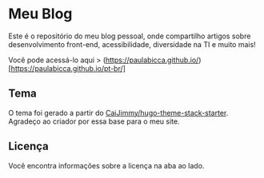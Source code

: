 # Meu Blog

Este é o repositório do meu blog pessoal, onde compartilho artigos sobre desenvolvimento front-end, acessibilidade, diversidade na TI e muito mais!

Você pode acessá-lo aqui > (https://paulabicca.github.io/)[https://paulabicca.github.io/pt-br/]

## Tema

O tema foi gerado a partir do [CaiJimmy/hugo-theme-stack-starter](https://github.com/CaiJimmy/hugo-theme-stack-starter). Agradeço ao criador por essa base para o meu site.

## Licença

Você encontra informações sobre a licença na aba ao lado. 
